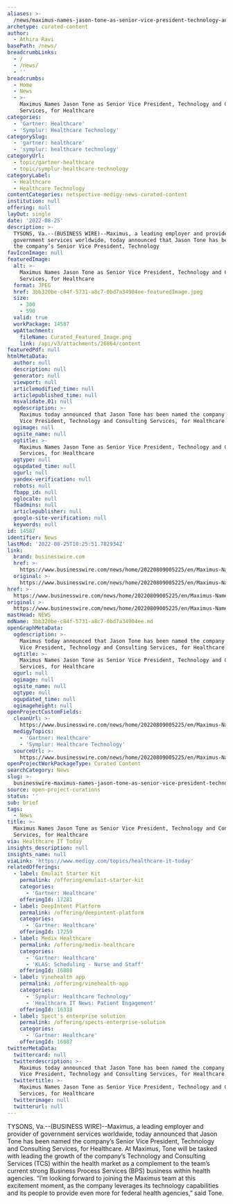```yaml
---
aliases: >-
  /news/maximus-names-jason-tone-as-senior-vice-president-technology-and-consulting-services-for-healthcare
archetype: curated-content
author:
  - Athira Ravi
basePath: /news/
breadcrumbLinks:
  - /
  - /news/
  - ''
breadcrumbs:
  - Home
  - News
  - >-
    Maximus Names Jason Tone as Senior Vice President, Technology and Consulting
    Services, for Healthcare
categories:
  - 'Gartner: Healthcare'
  - 'Symplur: Healthcare Technology'
categorySlug:
  - 'gartner: healthcare'
  - 'symplur: healthcare technology'
categoryUrl:
  - topic/gartner-healthcare
  - topic/symplur-healthcare-technology
categoryLabel:
  - Healthcare
  - Healthcare Technology
contentCategories: netspective-medigy-news-curated-content
institution: null
offering: null
layOut: single
date: '2022-08-25'
description: >-
  TYSONS, Va.--(BUSINESS WIRE)--Maximus, a leading employer and provider of
  government services worldwide, today announced that Jason Tone has been named
  the company’s Senior Vice President, Technology 
favIconImage: null
featuredImage:
  alt: >-
    Maximus Names Jason Tone as Senior Vice President, Technology and Consulting
    Services, for Healthcare
  format: JPEG
  href: 3bb320be-c84f-5731-a8c7-0bd7a34904ee-featuredImage.jpeg
  size:
    - 300
    - 590
  valid: true
  workPackage: 14587
  wpAttachment:
    fileName: Curated_Featured_Image.png
    link: /api/v3/attachments/26864/content
featuredPdf: null
htmlMetaData:
  author: null
  description: null
  generator: null
  viewport: null
  articlemodified_time: null
  articlepublished_time: null
  msvalidate.01: null
  ogdescription: >-
    Maximus today announced that Jason Tone has been named the company’s Senior
    Vice President, Technology and Consulting Services, for Healthcare.
  ogimage: null
  ogsite_name: null
  ogtitle: >-
    Maximus Names Jason Tone as Senior Vice President, Technology and Consulting
    Services, for Healthcare
  ogtype: null
  ogupdated_time: null
  ogurl: null
  yandex-verification: null
  robots: null
  fbapp_id: null
  oglocale: null
  fbadmins: null
  articlepublisher: null
  google-site-verification: null
  keywords: null
id: 14587
identifier: News
lastMod: '2022-08-25T10:25:51.782934Z'
link:
  brand: businesswire.com
  href: >-
    https://www.businesswire.com/news/home/20220809005225/en/Maximus-Names-Jason-Tone-as-Senior-Vice-President-Technology-and-Consulting-Services-for-Healthcare
  original: >-
    https://www.businesswire.com/news/home/20220809005225/en/Maximus-Names-Jason-Tone-as-Senior-Vice-President-Technology-and-Consulting-Services-for-Healthcare
href: >-
  https://www.businesswire.com/news/home/20220809005225/en/Maximus-Names-Jason-Tone-as-Senior-Vice-President-Technology-and-Consulting-Services-for-Healthcare
original: >-
  https://www.businesswire.com/news/home/20220809005225/en/Maximus-Names-Jason-Tone-as-Senior-Vice-President-Technology-and-Consulting-Services-for-Healthcare
mastHead: NEWS
mdName: 3bb320be-c84f-5731-a8c7-0bd7a34904ee.md
openGraphMetaData:
  ogdescription: >-
    Maximus today announced that Jason Tone has been named the company’s Senior
    Vice President, Technology and Consulting Services, for Healthcare.
  ogtitle: >-
    Maximus Names Jason Tone as Senior Vice President, Technology and Consulting
    Services, for Healthcare
  ogurl: null
  ogimage: null
  ogsite_name: null
  ogtype: null
  ogupdated_time: null
  ogimageheight: null
openProjectCustomFields:
  cleanUrl: >-
    https://www.businesswire.com/news/home/20220809005225/en/Maximus-Names-Jason-Tone-as-Senior-Vice-President-Technology-and-Consulting-Services-for-Healthcare
  medigyTopics:
    - 'Gartner: Healthcare'
    - 'Symplur: Healthcare Technology'
  sourceUrl: >-
    https://www.businesswire.com/news/home/20220809005225/en/Maximus-Names-Jason-Tone-as-Senior-Vice-President-Technology-and-Consulting-Services-for-Healthcare
openProjectWorkPackageType: Curated Content
searchCategory: News
slug: >-
  businesswire-maximus-names-jason-tone-as-senior-vice-president-technology-and-consulting-services-for-healthcare
source: open-project-curations
status: ''
sub: brief
tags:
  - News
title: >-
  Maximus Names Jason Tone as Senior Vice President, Technology and Consulting
  Services, for Healthcare
via: Healthcare IT Today
insights_description: null
insights_name: null
viaLink: 'https://www.medigy.com/topics/healthcare-it-today'
relatedOfferings:
  - label: Emulait Starter Kit
    permalink: /offering/emulait-starter-kit
    categories:
      - 'Gartner: Healthcare'
    offeringId: 17281
  - label: DeepIntent Platform
    permalink: /offering/deepintent-platform
    categories:
      - 'Gartner: Healthcare'
    offeringId: 17259
  - label: Medix Healthcare
    permalink: /offering/medix-healthcare
    categories:
      - 'Gartner: Healthcare'
      - 'KLAS: Scheduling - Nurse and Staff'
    offeringId: 16888
  - label: Vinehealth app
    permalink: /offering/vinehealth-app
    categories:
      - 'Symplur: Healthcare Technology'
      - 'Healthcare IT News: Patient Engagement'
    offeringId: 16338
  - label: Spect's enterprise solution
    permalink: /offering/spects-enterprise-solution
    categories:
      - 'Gartner: Healthcare'
    offeringId: 16087
twitterMetaData:
  twittercard: null
  twitterdescription: >-
    Maximus today announced that Jason Tone has been named the company’s Senior
    Vice President, Technology and Consulting Services, for Healthcare.
  twittertitle: >-
    Maximus Names Jason Tone as Senior Vice President, Technology and Consulting
    Services, for Healthcare
  twitterimage: null
  twitterurl: null
---
```

<p>TYSONS, Va.--(BUSINESS WIRE)--Maximus, a leading employer and provider of government services worldwide, today announced that Jason Tone has been named the company’s Senior Vice President, Technology and Consulting Services, for Healthcare. At Maximus, Tone will be tasked with leading the growth of the company’s Technology and Consulting Services (TCS) within the health market as a complement to the team’s current strong Business Process Services (BPS) business within health agencies. “I’m looking forward to joining the Maximus team at this excitement moment, as the company leverages its technology capabilities and its people to provide even more for federal health agencies,” said Tone.</p>